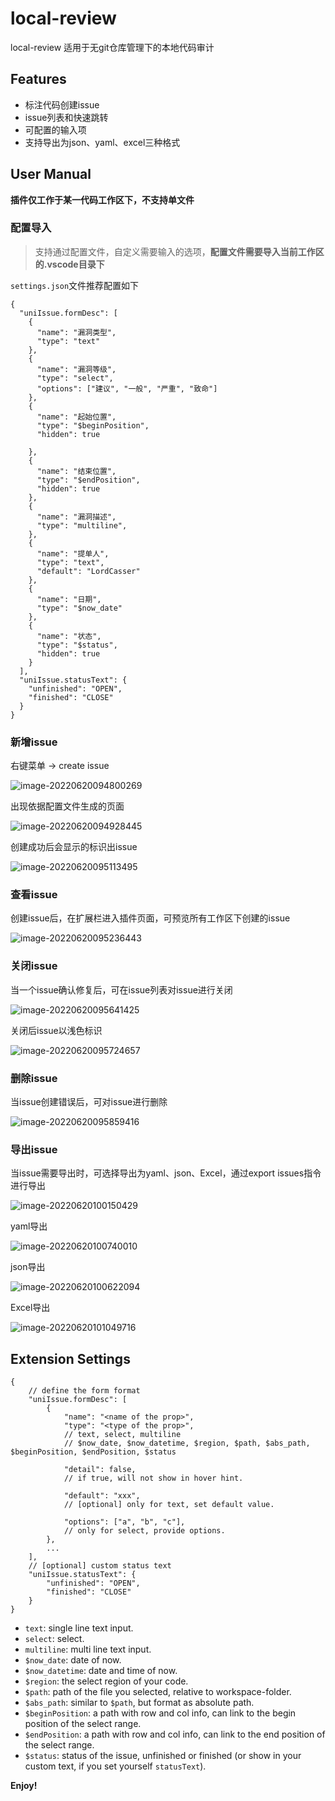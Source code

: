 # local-review

local-review 适用于无git仓库管理下的本地代码审计

## Features

- 标注代码创建issue
- issue列表和快速跳转
- 可配置的输入项
- 支持导出为json、yaml、excel三种格式

## User Manual

**插件仅工作于某一代码工作区下，不支持单文件**

### 配置导入
> 支持通过配置文件，自定义需要输入的选项，**配置文件需要导入当前工作区的.vscode目录下**

`settings.json`文件推荐配置如下
```jsonc
{
  "uniIssue.formDesc": [
    {
      "name": "漏洞类型",
      "type": "text"
    },
    {
      "name": "漏洞等级",
      "type": "select",
      "options": ["建议", "一般", "严重", "致命"]
    },
    {
      "name": "起始位置",
      "type": "$beginPosition",
      "hidden": true
      
    },
    {
      "name": "结束位置",
      "type": "$endPosition",
      "hidden": true
    },
    {
      "name": "漏洞描述",
      "type": "multiline",
    },
    {
      "name": "提单人",
      "type": "text",
      "default": "LordCasser"
    },
    {
      "name": "日期",
      "type": "$now_date"
    },
    {
      "name": "状态",
      "type": "$status",
      "hidden": true
    }
  ],
  "uniIssue.statusText": {
    "unfinished": "OPEN",
    "finished": "CLOSE"
  }
}
```

### 新增issue

右键菜单 -> create issue

![image-20220620094800269](https://s2.loli.net/2022/06/20/ZY56vNxj7EHJwto.png)

出现依据配置文件生成的页面

![image-20220620094928445](https://s2.loli.net/2022/06/20/uo3TQFeXlM8bWjE.png)

创建成功后会显示的标识出issue

![image-20220620095113495](https://s2.loli.net/2022/06/20/7DgSntROmH92GUk.png)

### 查看issue

创建issue后，在扩展栏进入插件页面，可预览所有工作区下创建的issue

![image-20220620095236443](https://s2.loli.net/2022/06/20/kr1gu9UhAizoGHO.png)

### 关闭issue

当一个issue确认修复后，可在issue列表对issue进行关闭

![image-20220620095641425](https://s2.loli.net/2022/06/20/9eAGCFpqJYaO75U.png)

关闭后issue以浅色标识

![image-20220620095724657](https://s2.loli.net/2022/06/20/LeQ8J9VY4EBUNKS.png)

### 删除issue

当issue创建错误后，可对issue进行删除

![image-20220620095859416](https://s2.loli.net/2022/06/20/4EkxwhK2iGPUmyV.png)

### 导出issue

当issue需要导出时，可选择导出为yaml、json、Excel，通过export issues指令进行导出

![image-20220620100150429](https://s2.loli.net/2022/06/20/Dz6kW9eiHZAq1LY.png)

yaml导出

![image-20220620100740010](https://s2.loli.net/2022/06/20/WeU6LrgFkuPEiBD.png)

json导出

![image-20220620100622094](https://s2.loli.net/2022/06/20/7K6V4wHBAG8Eb1v.png)

Excel导出

![image-20220620101049716](https://s2.loli.net/2022/06/20/yxaLmFOYfCeUkZ5.png)

## Extension Settings

```jsonc
{
    // define the form format
    "uniIssue.formDesc": [
        {
            "name": "<name of the prop>",
            "type": "<type of the prop>",
            // text, select, multiline
            // $now_date, $now_datetime, $region, $path, $abs_path, $beginPosition, $endPosition, $status
            
            "detail": false,
            // if true, will not show in hover hint.

            "default": "xxx",
            // [optional] only for text, set default value.

            "options": ["a", "b", "c"],
            // only for select, provide options.
        },
        ...
    ],
    // [optional] custom status text
    "uniIssue.statusText": {
        "unfinished": "OPEN",
        "finished": "CLOSE"
    }
}
```

- `text`: single line text input.
- `select`: select.
- `multiline`: multi line text input.
- `$now_date`: date of now.
- `$now_datetime`: date and time of now.
- `$region`: the select region of your code.
- `$path`: path of the file you selected, relative to workspace-folder.
- `$abs_path`: similar to `$path`, but format as absolute path.
- `$beginPosition`: a path with row and col info, can link to the begin position of the select range.
- `$endPosition`: a path with row and col info, can link to the end position of the select range.
- `$status`: status of the issue, unfinished or finished (or show in your custom text, if you set yourself `statusText`).

**Enjoy!**
